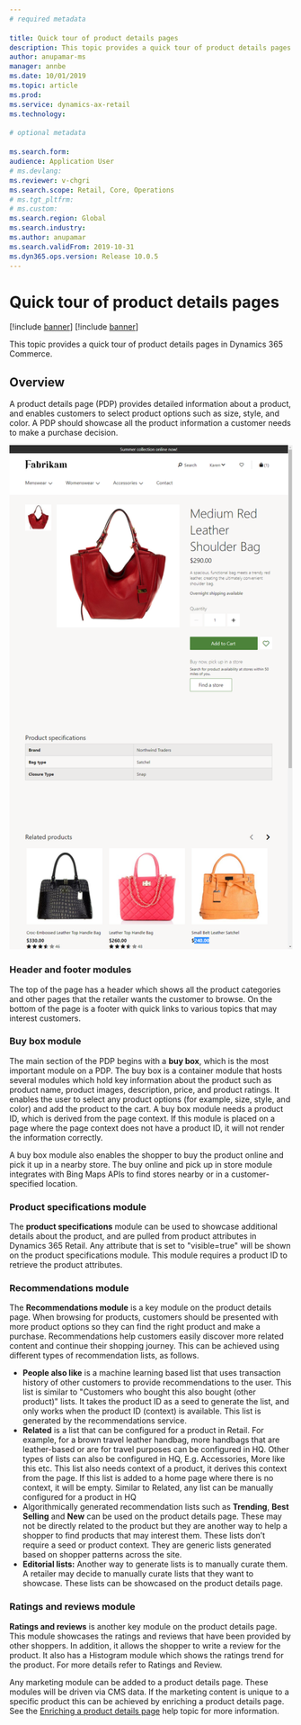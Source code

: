 ```yaml
---
# required metadata

title: Quick tour of product details pages
description: This topic provides a quick tour of product details pages in Dynamics 365 Commerce.
author: anupamar-ms
manager: annbe
ms.date: 10/01/2019
ms.topic: article
ms.prod: 
ms.service: dynamics-ax-retail
ms.technology: 

# optional metadata

ms.search.form:  
audience: Application User
# ms.devlang: 
ms.reviewer: v-chgri
ms.search.scope: Retail, Core, Operations
# ms.tgt_pltfrm: 
# ms.custom: 
ms.search.region: Global
ms.search.industry: 
ms.author: anupamar
ms.search.validFrom: 2019-10-31
ms.dyn365.ops.version: Release 10.0.5
---
```


# Quick tour of product details pages

[!include [banner](../includes/preview-banner.md)]
[!include [banner](../includes/banner.md)]

This topic provides a quick tour of product details pages in Dynamics 365 Commerce.

## Overview

A product details page (PDP) provides detailed information about a product, and enables customers to select product options such as size, style, and color. A PDP should showcase all the product information a customer needs to make a purchase decision.

![Product details page](./media/PDP.PNG)

### Header and footer modules

The top of the page has a header which shows all the product categories and other pages that the retailer wants the customer to browse. On the bottom of the page is a footer with quick links to various topics that may interest customers.

### Buy box module

The main section of the PDP begins with a **buy box**, which is the most important module on a PDP. The buy box is a container module that hosts several modules which hold key information about the product such as product name, product images, description, price, and product ratings. It enables the user to select any product options (for example, size, style, and color) and add the product to the cart. A buy box module needs a product ID, which is derived from the page context. If this module is placed on a page where the page context does not have a product ID, it will not render the information correctly. 

A buy box module also enables the shopper to buy the product online and pick it up in a nearby store. The buy online and pick up in store module integrates with Bing Maps APIs to find stores nearby or in a customer-specified location.

### Product specifications module

The **product specifications** module can be used to showcase additional details about the product, and are pulled from product attributes in Dynamics 365 Retail. Any attribute that is set to "visible=true" will be shown on the product specifications module. This module requires a product ID to retrieve the product attributes.

### Recommendations module

The **Recommendations module** is a key module on the product details page. When browsing for products, customers should be presented with more product options so they can find the right product and make a purchase. Recommendations help customers easily discover more related content and continue their shopping journey. This can be achieved using different types of recommendation lists, as follows.

- **People also like** is a machine learning based list that uses transaction history of other customers to provide recommendations to the user. This list is similar to "Customers who bought this also bought (other product)" lists. It takes the product ID as a seed to generate the list, and only works when the product ID (context) is available. This list is generated by the recommendations service.
- **Related** is a list that can be configured for a product in Retail. For example, for a brown travel leather handbag, more handbags that are leather-based or are for travel purposes can be configured in HQ. Other types of lists can also be configured in HQ, E.g. Accessories, More like this etc. This list also needs context of a product, it derives this context from the page. If this list is added to a home page where there is no context, it will be empty. Similar to Related, any list can be manually configured for a product in HQ
- Algorithmically generated recommendation lists such as **Trending**, **Best Selling** and **New** can be used on the product details page. These may not be directly related to the product but they are another way to help a shopper to find products that may interest them. These lists don’t require a seed or product context. They are generic lists generated based on shopper patterns across the site.
- **Editorial lists:** Another way to generate lists is to manually curate them. A retailer may decide to manually curate lists that they want to showcase. These lists can be showcased on the product details page.

### Ratings and reviews module

**Ratings and reviews** is another key module on the product details page. This module showcases the ratings and reviews that have been provided by other shoppers. In addition, it allows the shopper to write a review for the product. It also has a Histogram module which shows the ratings trend for the product. For more details refer to Ratings and Review<link>.

Any marketing module can be added to a product details page. These modules will be driven via CMS data. If the marketing content is unique to a specific product this can be achieved by enriching a product details page. See the [Enriching a product details page]() help topic for more information. 



